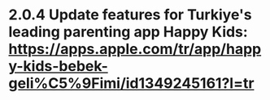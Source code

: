# 2.0.4 Update features for Turkiye's leading parenting app Happy Kids: https://apps.apple.com/tr/app/happy-kids-bebek-geli%C5%9Fimi/id1349245161?l=tr
